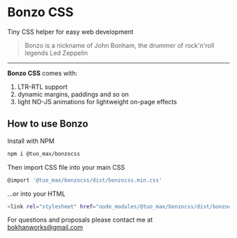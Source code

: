 # Bonzo CSS

Tiny CSS helper for easy web development

> Bonzo is a nickname of John Bonham, the drummer of rock'n'roll legends Led Zeppelin

---

**Bonzo CSS** comes with:

1. LTR-RTL support
2. dynamic margins, paddings and so on
3. light NO-JS animations for lightweight on-page effects

## How to use Bonzo

Install with NPM

```sh
npm i @tuo_max/bonzocss
```

Then import CSS file into your main CSS

```sh
@import '@tuo_max/bonzocss/dist/bonzocss.min.css'
```

...or into your HTML

```sh
<link rel="stylesheet" href="node_modules/@tuo_max/bonzocss/dist/bonzocss.min.css">
```

For questions and proposals please contact me at <bokhanworks@gmail.com>
